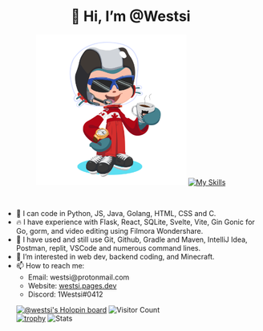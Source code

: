 <h1 align="center">👋 Hi, I’m @Westsi</h1>
<p align="center">
    <img src="/octocat-1665384915040.png" width=300>
    <a href="https://skillicons.dev" target="_blank"><img src="https://skillicons.dev/icons?i=js,html,css,c,discord,eclipse,flask,git,github,go,gradle,idea,java,maven,postman,powershell,py,react,replit,sqlite,stackoverflow,svelte,vite,vscode,androidstudio&perline=5" alt="My Skills">
    </a>
</p>
<br />
<ul>
<!-- - 👀 I’m interested in web dev, ML and Minecraft.  -->
<!--
- 🌱 I’m currently learning Rust and Elixir. 
- 💞️ I’m looking to collaborate on cool (preferably front end) projects. 
-->
<!-- - 🧠 I can code in Python, JS, Java, Golang and C.
- 📫 How to reach me:
    - Email: westsi@protonmail.com
    - Website: <https://westsi.pages.dev>
    - Discord: 1Westsi#0412 -->
    <li>🧠 I can code in Python, JS, Java, Golang, HTML, CSS and C.</li>
    <li>🔥 I have experience with Flask, React, SQLite, Svelte, Vite, Gin Gonic for Go, gorm, and video editing using Filmora Wondershare.</li>
    <li>💚 I have used and still use Git, Github, Gradle and Maven, IntelliJ Idea, Postman, replit, VSCode and numerous command lines.</li>
    <li>👀 I’m interested in web dev, backend coding, and Minecraft.</li>
    <li>📫 How to reach me:
        <ul>
            <li>Email: westsi@protonmail.com</li>
            <li>Website: <a href="https://westsi.pages.dev" target="_blank">westsi.pages.dev</a></li>
            <li>Discord: 1Westsi#0412</li>
    </li>
</ul>
    

[![@westsi's Holopin board](https://holopin.io/api/user/board?user=westsi)](https://holopin.io/@westsi)
![Visitor Count](https://profile-counter.glitch.me/westsi/count.svg)
<br />
[![trophy](https://github-profile-trophy.vercel.app/?username=westsi&theme=nord&column=9)](https://github.com/ryo-ma/github-profile-trophy)
![Stats](https://readme-stats-westsi.vercel.app/api?username=westsi&show=reviews,discussions_started,discussions_answered&show_icons=true&theme=blue-green)

<!---
Westsi/Westsi is a ✨ special ✨ repository because its `README.md` (this file) appears on your GitHub profile.
You can click the Preview link to take a look at your changes.
--->

